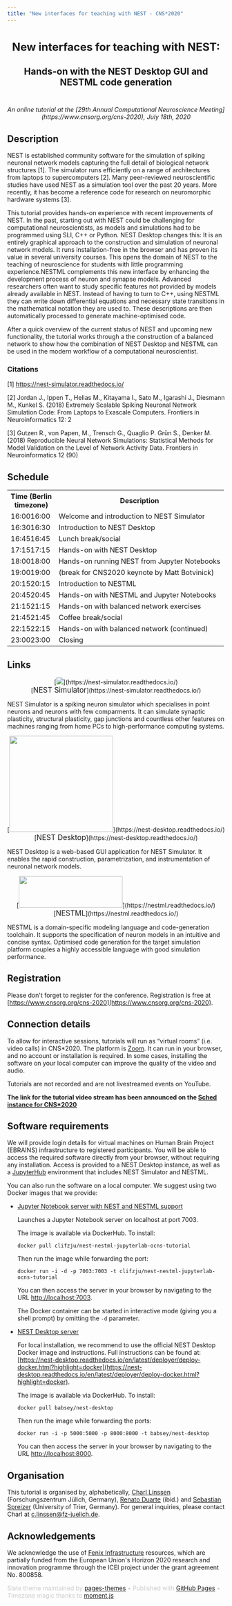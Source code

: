 ```yaml
---
title: "New interfaces for teaching with NEST - CNS*2020"
---
```


<!-- HEADER -->
<div id="header_wrap" class="outer">
<header class="inner">
<h1 id="project_title"><span style="font-size:90% !important">New interfaces for teaching with NEST:</span></h1>
<h2 id="project_tagline">Hands-on with the NEST Desktop GUI and NESTML code generation</h2>
</header>
</div>

<!-- MAIN CONTENT -->
<div id="main_content_wrap" class="outer">
<section id="main_content" class="inner">


<link rel="stylesheet" type="text/css" media="screen" href="https://pages-themes.github.io/slate/assets/css/style.css?v=dd924ed8bde9d034c169c8f6d051bf93723eabbd">
<style>
/* class applies to select element itself, not a wrapper element */
.select-css {
    font-family: sans-serif;
    color: #444;
    line-height: 1.2;
    margin-bottom: .3em;
    padding: .6em 1.4em .5em .8em;
    max-width: 100%; /* useful when width is set to anything other than 100% */
    box-sizing: border-box;
    border: 1px solid #aaa;
    box-shadow: 0 1px 0 1px rgba(0,0,0,.04);
    border-radius: .5em;
    -moz-appearance: none;
    -webkit-appearance: none;
    appearance: none;
    background-color: #fff;
    /* note: bg image below uses 2 urls. The first is an svg data uri for the arrow icon, and the second is the gradient. 
        for the icon, if you want to change the color, be sure to use `%23` instead of `#`, since it's a url. You can also swap in a different svg icon or an external image reference
        
    */
    background-image: url('data:image/svg+xml;charset=US-ASCII,%3Csvg%20xmlns%3D%22http%3A%2F%2Fwww.w3.org%2F2000%2Fsvg%22%20width%3D%22292.4%22%20height%3D%22292.4%22%3E%3Cpath%20fill%3D%22%23007CB2%22%20d%3D%22M287%2069.4a17.6%2017.6%200%200%200-13-5.4H18.4c-5%200-9.3%201.8-12.9%205.4A17.6%2017.6%200%200%200%200%2082.2c0%205%201.8%209.3%205.4%2012.9l128%20127.9c3.6%203.6%207.8%205.4%2012.8%205.4s9.2-1.8%2012.8-5.4L287%2095c3.5-3.5%205.4-7.8%205.4-12.8%200-5-1.9-9.2-5.5-12.8z%22%2F%3E%3C%2Fsvg%3E'),
      linear-gradient(to bottom, #ffffff 0%,#e5e5e5 100%);
    background-repeat: no-repeat, repeat;
    /* arrow icon position (1em from the right, 50% vertical) , then gradient position*/
    background-position: right .7em top 50%, 0 0;
    /* icon size, then gradient */
    background-size: .65em auto, 100%;
}
/* Hide arrow icon in IE browsers */
.select-css::-ms-expand {
    display: none;
}
/* Hover style */
.select-css:hover {
    border-color: #888;
}
/* Focus style */
.select-css:focus {
    border-color: #aaa;
    /* It'd be nice to use -webkit-focus-ring-color here but it doesn't work on box-shadow */
    box-shadow: 0 0 1px 3px rgba(59, 153, 252, .7);
    box-shadow: 0 0 0 3px -moz-mac-focusring;
    color: #222; 
    outline: none;
}

/* Set options to normal weight */
.select-css option {
    font-weight:normal;
}

/* Support for rtl text, explicit support for Arabic and Hebrew */
*[dir="rtl"] .select-css, :root:lang(ar) .select-css, :root:lang(iw) .select-css {
    background-position: left .7em top 50%, 0 0;
    padding: .6em .8em .5em 1.4em;
}

/* Disabled styles */
.select-css:disabled, .select-css[aria-disabled=true] {
    color: graytext;
    background-image: url('data:image/svg+xml;charset=US-ASCII,%3Csvg%20xmlns%3D%22http%3A%2F%2Fwww.w3.org%2F2000%2Fsvg%22%20width%3D%22292.4%22%20height%3D%22292.4%22%3E%3Cpath%20fill%3D%22graytext%22%20d%3D%22M287%2069.4a17.6%2017.6%200%200%200-13-5.4H18.4c-5%200-9.3%201.8-12.9%205.4A17.6%2017.6%200%200%200%200%2082.2c0%205%201.8%209.3%205.4%2012.9l128%20127.9c3.6%203.6%207.8%205.4%2012.8%205.4s9.2-1.8%2012.8-5.4L287%2095c3.5-3.5%205.4-7.8%205.4-12.8%200-5-1.9-9.2-5.5-12.8z%22%2F%3E%3C%2Fsvg%3E'),
      linear-gradient(to bottom, #ffffff 0%,#e5e5e5 100%);
}

.select-css:disabled:hover, .select-css[aria-disabled=true] {
    border-color: #aaa;
}
</style>
<script src="moment.js"></script>
<script src="moment-timezone-with-data.js"></script>

<p style="margin-top: -1em; text-align: center; font-style: italic !important">An online tutorial at the [29th Annual Computational Neuroscience Meeting](https://www.cnsorg.org/cns-2020), July 18th, 2020</p>

## Description

NEST is established community software for the simulation of spiking neuronal network models capturing the full  detail  of  biological  network  structures  [1].  The  simulator  runs  efficiently  on  a  range  of  architectures  from  laptops  to  supercomputers  [2].  Many  peer-reviewed  neuroscientific  studies have used NEST as a simulation tool over the past 20 years. More recently, it has become a reference code for research on neuromorphic hardware systems [3].

This tutorial provides hands-on experience with recent improvements of NEST. In the past, starting out with NEST could be challenging for computational neuroscientists, as models and simulations had to be programmed using SLI, C++ or Python. NEST Desktop changes this: It is an entirely graphical approach to the  construction  and  simulation of neuronal  network  models.  It  runs  installation-free in the browser and has proven its value in several university courses. This opens the  domain  of NEST to the teaching of neuroscience for students with little programming experience.NESTML complements this new interface by enhancing the development process of neuron and synapse models. Advanced researchers often want to study specific features not provided by models already available in NEST. Instead of having to turn to C++, using NESTML they can write down differential equations and necessary state transitions in the mathematical notation they are used to. These descriptions are then automatically processed to generate machine-optimised code.

After a quick overview of the current status of NEST and upcoming new functionality, the tutorial works through a the construction of a balanced network to show how the combination of NEST Desktop and NESTML can be used in the modern workflow of a computational neuroscientist.


### Citations

[1] https://nest-simulator.readthedocs.io/

[2] Jordan J., Ippen T., Helias M., Kitayama I., Sato M., Igarashi J., Diesmann M., Kunkel S. (2018) Extremely Scalable Spiking Neuronal Network Simulation Code: From Laptops to Exascale Computers. Frontiers in Neuroinformatics 12: 2
	
[3] Gutzen R., von Papen, M., Trensch G., Quaglio P. Grün S., Denker M. (2018) Reproducible Neural Network Simulations: Statistical Methods for Model Validation on the Level of Network Activity Data. Frontiers in Neuroinformatics 12 (90)



## Schedule

<script>
var start_time = moment.tz("2020-07-18 12:00", "Europe/Berlin");

s = "<label for=\"tz-selector\">Timezone:&nbsp;</label>";
s += "<select class=\"select-css\" name=\"tz-selector\" id=\"tz-selector\" onChange=\"printTable(document.getElementById('schedule'), document.getElementById('tz-selector').value);\">";

moment.tz.names().forEach(function (item, index) {
	s += "<option value=\"" + item + "\"";
	if (item.localeCompare("Europe/Berlin") == 0) {
		s += " selected=\"selected\"";
	}
	s += ">" + item + "</option>";
});

s += "</select>";
document.write(s);

document.getElementById('tz-selector').value = "Europe/Berlin";

function printTable(el, in_tz) {
	//alert(in_tz);
	for (var i = 0; i < document.getElementsByClassName('timecell').length; ++i) {
		item = document.getElementsByClassName('timecell')[i];
		berlin_time = item.querySelector('noscript').innerHTML.replace(/^\s+|\s+$/g, '');
		//alert('old time: ' + berlin_time);
		//alert('attempted new time: ' + start_time.format("YYYY-MM-DD hh:mm:ss").slice(0, -8) + berlin_time + ":00");
		new_time = moment.tz(start_time.format("YYYY-MM-DD hh:mm:ss").slice(0, -8) + berlin_time + ":00", "Europe/Berlin").tz(in_tz);
		//alert('new time: ' + new_time.format());
		item.innerHTML = "<noscript>" + berlin_time + "</noscript>" + new_time.format('HH:mm');
	}
}
</script>

<div id="schedule" name="schedule">
<table>
<tr>
<th>Time <noscript>(Berlin<br>timezone)</noscript></th>
<th>Description</th>
</tr>
<tr>
<td class="timecell"><noscript>16:00</noscript>16:00</td>
<td>Welcome and introduction to NEST Simulator</td>
</tr>
<tr>
<td class="timecell"><noscript>16:30</noscript>16:30</td>
<td>Introduction to NEST Desktop</td>
</tr>
<tr>
<td class="timecell"><noscript>16:45</noscript>16:45</td>
<td>Lunch break/social</td>
</tr>
<tr>
<td class="timecell"><noscript>17:15</noscript>17:15</td>
<td>Hands-on with NEST Desktop</td>
</tr>
<tr>
<td class="timecell"><noscript>18:00</noscript>18:00</td>
<td>Hands-on running NEST from Jupyter Notebooks</td>
</tr>
<tr>
<td class="timecell"><noscript>19:00</noscript>19:00</td>
<td>(break for CNS2020 keynote by Matt Botvinick)</td>
</tr>
<tr>
<td class="timecell"><noscript>20:15</noscript>20:15</td>
<td>Introduction to NESTML</td>
</tr>
<tr>
<td class="timecell"><noscript>20:45</noscript>20:45</td>
<td>Hands-on with NESTML and Jupyter Notebooks</td>
</tr>
<tr>
<td class="timecell"><noscript>21:15</noscript>21:15</td>
<td>Hands-on with balanced network exercises</td>
</tr>
<tr>
<td class="timecell"><noscript>21:45</noscript>21:45</td>
<td>Coffee break/social</td>
</tr>
<tr>
<td class="timecell"><noscript>22:15</noscript>22:15</td>
<td>Hands-on with balanced network (continued)</td>
</tr>
<tr>
<td class="timecell"><noscript>23:00</noscript>23:00</td>
<td>Closing</td>
</tr>
</table>
</div>

## Links

<div style="text-align:center">[<img src="https://nest-simulator.readthedocs.io/en/nest-2.20.1/_static/img/nest_logo.png" border="0">](https://nest-simulator.readthedocs.io/)<br>[<span style="font-size:120%; font-weight: 120%">NEST Simulator</span>](https://nest-simulator.readthedocs.io/)</div>

<p>NEST Simulator is a spiking neuron simulator which specialises in point neurons and neurons with few comparments. It can simulate synaptic plasticity, structural plasticity, gap junctions and countless other features on machines ranging from home PCs to high-performance computing systems.</p>

<div style="text-align:center">[<img src="https://nest-desktop.readthedocs.io/en/latest/_images/nest-desktop-logo.png" border="0" width="240" height="222">](https://nest-desktop.readthedocs.io/)<br>[<span style="font-size:120%; font-weight: 120%">NEST Desktop</span>](https://nest-desktop.readthedocs.io/)</div>

<p>NEST Desktop is a web-based GUI application for NEST Simulator. It enables the rapid construction, parametrization, and instrumentation of neuronal network models.</p>

<div style="text-align:center">[<img src="https://nestml.readthedocs.io/en/latest/_static/nestml-logo.png" border="0" width="240" height="73">](https://nestml.readthedocs.io/)<br>[<span style="font-size:120%; font-weight: 120%">NESTML</span>](https://nestml.readthedocs.io/)</div>

<p> NESTML is a domain-specific modeling language and code-generation toolchain. It supports the specification of neuron models in an intuitive and concise syntax. Optimised code generation for the target simulation platform couples a highly accessible language with good simulation performance.</p>


## Registration

Please don't forget to register for the conference. Registration is free at [https://www.cnsorg.org/cns-2020](https://www.cnsorg.org/cns-2020).


## Connection details

To allow for interactive sessions, tutorials will run as “virtual rooms” (i.e. video calls) in CNS*2020. The platform is [Zoom](https://zoom.us/). It can run in your browser, and no account or installation is required. In some cases, installing the software on your local computer can improve the quality of the video and audio.

Tutorials are not recorded and are not livestreamed events on YouTube.

**The link for the tutorial video stream has been announced on the [Sched instance for CNS*2020](https://cns2020online.sched.com)**


## Software requirements

We will provide login details for virtual machines on Human Brain Project (EBRAINS) infrastructure to registered participants. You will be able to access the required software directly from your browser, without requiring any installation. Access is provided to a NEST Desktop instance, as well as a [JupyterHub](https://jupyterhub.readthedocs.io/) environment that includes NEST Simulator and NESTML.

You can also run the software on a local computer. We suggest using two Docker images that we provide:

* [Jupyter Notebook server with NEST and NESTML support](https://github.com/clinssen/OCNS-2020-workshop/tree/master/docker_containers/nest-nestml-jupyterlab-ocns-tutorial)

  Launches a Jupyter Notebook server on localhost at port 7003.

  The image is available via DockerHub. To install:

  ```
  docker pull clifzju/nest-nestml-jupyterlab-ocns-tutorial
  ```

  Then run the image while forwarding the port:

  ```
  docker run -i -d -p 7003:7003 -t clifzju/nest-nestml-jupyterlab-ocns-tutorial
  ```

  You can then access the server in your browser by navigating to the URL [http://localhost:7003](http://localhost:7003).

  The Docker container can be started in interactive mode (giving you a shell prompt) by omitting the ``-d`` parameter.

* [NEST Desktop server](https://nest-desktop.readthedocs.io/en/latest/deployer/deploy-docker.html?highlight=docker)

  For local installation, we recommend to use the official NEST Desktop Docker image and instructions. Full instructions can be found at: [https://nest-desktop.readthedocs.io/en/latest/deployer/deploy-docker.html?highlight=docker](https://nest-desktop.readthedocs.io/en/latest/deployer/deploy-docker.html?highlight=docker).

  The image is available via DockerHub. To install:

  ```
  docker pull babsey/nest-desktop
  ```

  Then run the image while forwarding the ports:

  ```
  docker run -i -p 5000:5000 -p 8000:8000 -t babsey/nest-desktop
  ```

  You can then access the server in your browser by navigating to the URL [http://localhost:8000](http://localhost:8000).


## Organisation

This tutorial is organised by, alphabetically, [Charl Linssen](https://www.fz-juelich.de/SharedDocs/Personen/IAS/JSC/EN/staff/linssen_c.html) (Forschungszentrum Jülich, Germany), [Renato Duarte](https://www.fz-juelich.de/SharedDocs/Personen/INM/INM-6/EN/staff/Duarte_Renato.html?nn=1789538) (ibid.) and [Sebastian Spreizer](https://www.uni-trier.de/index.php?id=73522&L=0) (University of Trier, Germany). For general inquiries, please contact Charl at <a href="mailto:c.linssen@fz-juelich.de">c.linssen@fz-juelich.de</a>.


## Acknowledgements

We acknowledge the use of [Fenix Infrastructure](https://fenix-ri.eu) resources, which are partially funded from the European Union's Horizon 2020 research and innovation programme through the ICEI project under the grant agreement No. 800858.

</section>
</div>

<!-- FOOTER  -->
<div id="footer_wrap" class="outer">
<footer class="inner">

<p class="copyright" style="color: #cccccc">Slate theme maintained by <a href="https://github.com/pages-themes">pages-themes</a> &bullet; Published with <a href="https://pages.github.com">GitHub Pages</a> &bullet; Timezone magic thanks to <a href="https://momentjs.com/">moment.js</a></p>
</footer>
</div>





